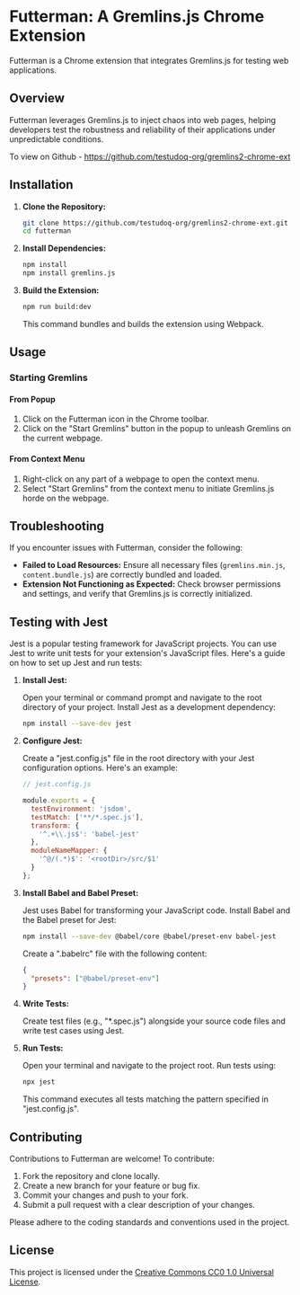 # Futterman: A Gremlins.js Chrome Extension

Futterman is a Chrome extension that integrates Gremlins.js for testing web applications.

## Overview

Futterman leverages Gremlins.js to inject chaos into web pages, helping developers test the robustness and reliability of their applications under unpredictable conditions.

To view on Github - https://github.com/testudoq-org/gremlins2-chrome-ext

## Installation

1. **Clone the Repository:**

   ```bash
   git clone https://github.com/testudoq-org/gremlins2-chrome-ext.git
   cd futterman
   ```

2. **Install Dependencies:**

   ```bash
   npm install
   npm install gremlins.js
   ```

3. **Build the Extension:**

   ```bash
   npm run build:dev
   ```

   This command bundles and builds the extension using Webpack.

## Usage

### Starting Gremlins

#### From Popup

1. Click on the Futterman icon in the Chrome toolbar.
2. Click on the "Start Gremlins" button in the popup to unleash Gremlins on the current webpage.

#### From Context Menu

1. Right-click on any part of a webpage to open the context menu.
2. Select "Start Gremlins" from the context menu to initiate Gremlins.js horde on the webpage.

## Troubleshooting

If you encounter issues with Futterman, consider the following:

- **Failed to Load Resources:** Ensure all necessary files (`gremlins.min.js`, `content.bundle.js`) are correctly bundled and loaded.
- **Extension Not Functioning as Expected:** Check browser permissions and settings, and verify that Gremlins.js is correctly initialized.

## Testing with Jest

Jest is a popular testing framework for JavaScript projects. You can use Jest to write unit tests for your extension's JavaScript files. Here's a guide on how to set up Jest and run tests:

1. **Install Jest:**

   Open your terminal or command prompt and navigate to the root directory of your project. Install Jest as a development dependency:

   ```bash
   npm install --save-dev jest
   ```

2. **Configure Jest:**

   Create a "jest.config.js" file in the root directory with your Jest configuration options. Here's an example:

   ```javascript
   // jest.config.js

   module.exports = {
     testEnvironment: 'jsdom',
     testMatch: ['**/*.spec.js'],
     transform: {
       '^.+\\.js$': 'babel-jest'
     },
     moduleNameMapper: {
       '^@/(.*)$': '<rootDir>/src/$1'
     }
   };
   ```

3. **Install Babel and Babel Preset:**

   Jest uses Babel for transforming your JavaScript code. Install Babel and the Babel preset for Jest:

   ```bash
   npm install --save-dev @babel/core @babel/preset-env babel-jest
   ```

   Create a ".babelrc" file with the following content:

   ```json
   {
     "presets": ["@babel/preset-env"]
   }
   ```

4. **Write Tests:**

   Create test files (e.g., "*.spec.js") alongside your source code files and write test cases using Jest.

5. **Run Tests:**

   Open your terminal and navigate to the project root. Run tests using:

   ```bash
   npx jest
   ```

   This command executes all tests matching the pattern specified in "jest.config.js".

## Contributing

Contributions to Futterman are welcome! To contribute:

1. Fork the repository and clone locally.
2. Create a new branch for your feature or bug fix.
3. Commit your changes and push to your fork.
4. Submit a pull request with a clear description of your changes.

Please adhere to the coding standards and conventions used in the project.

## License

This project is licensed under the [Creative Commons CC0 1.0 Universal License](https://creativecommons.org/publicdomain/zero/1.0/).
